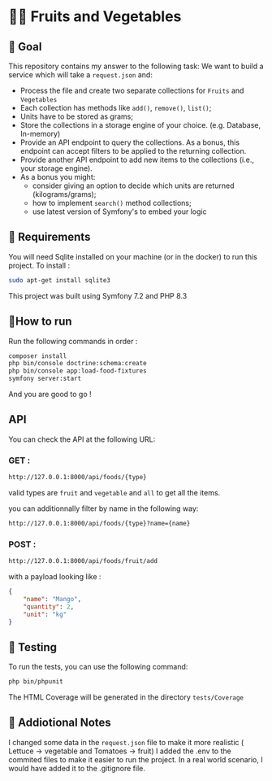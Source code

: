 # 🍎🥕 Fruits and Vegetables

## 🎯 Goal
This repository contains my answer to the following task:
We want to build a service which will take a `request.json` and:
* Process the file and create two separate collections for `Fruits` and `Vegetables`
* Each collection has methods like `add()`, `remove()`, `list()`;
* Units have to be stored as grams;
* Store the collections in a storage engine of your choice. (e.g. Database, In-memory)
* Provide an API endpoint to query the collections. As a bonus, this endpoint can accept filters to be applied to the returning collection.
* Provide another API endpoint to add new items to the collections (i.e., your storage engine).
* As a bonus you might:
  * consider giving an option to decide which units are returned (kilograms/grams);
  * how to implement `search()` method collections;
  * use latest version of Symfony's to embed your logic 

## 🚀 Requirements
You will need Sqlite installed on your machine (or in the docker) to run this project.
To install :
```bash
sudo apt-get install sqlite3
``` 

This project was built using Symfony 7.2 and PHP 8.3

## 🏃‍How to run
Run the following commands in order :
```bash 
composer install
php bin/console doctrine:schema:create
php bin/console app:load-food-fixtures
symfony server:start
```

And you are good to go !

## API
You can check the API at the following URL:

### GET : 
```bash
http://127.0.0.1:8000/api/foods/{type}
```
valid types are `fruit` and `vegetable` and `all` to get all the items.

you can additionnally filter by name in the following way:
```bash
http://127.0.0.1:8000/api/foods/{type}?name={name}
```  


### POST : 
```bash 
http://127.0.0.1:8000/api/foods/fruit/add
```
with a payload looking like : 
```json
{
    "name": "Mango",
    "quantity": 2,
    "unit": "kg"
}
```

## 🧪 Testing

To run the tests, you can use the following command:
```bash
php bin/phpunit
```

The HTML Coverage will be generated in the directory `tests/Coverage`

## 📝 Addiotional Notes

I changed some data in the `request.json` file to make it more realistic ( Lettuce -> vegetable and Tomatoes -> fruit)
I added the .env to the commited files to make it easier to run the project. In a real world scenario, I would have added it to the .gitignore file.
